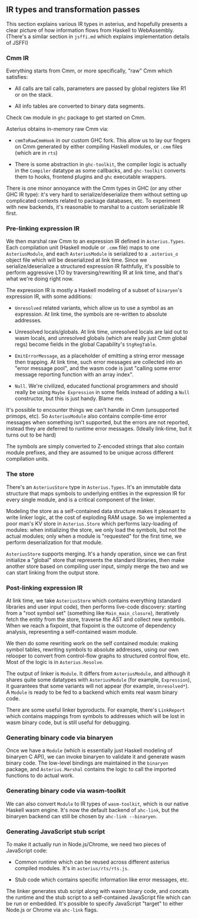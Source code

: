 ## IR types and transformation passes

This section explains various IR types in asterius, and hopefully presents a
clear picture of how information flows from Haskell to WebAssembly. (There's a
similar section in `jsffi.md` which explains implementation details of JSFFI)

### Cmm IR

Everything starts from Cmm, or more specifically, "raw" Cmm which satisfies:

* All calls are tail calls, parameters are passed by global registers like R1
  or on the stack.

* All info tables are converted to binary data segments.

Check `Cmm` module in `ghc` package to get started on Cmm.

Asterius obtains in-memory raw Cmm via:

* `cmmToRawCmmHook` in our custom GHC fork. This allow us to lay our fingers on
  Cmm generated by either compiling Haskell modules, or `.cmm` files (which are
  in `rts`)

* There is some abstraction in `ghc-toolkit`, the compiler logic is actually in
  the `Compiler` datatype as some callbacks, and `ghc-toolkit` converts them to
  hooks, frontend plugins and `ghc` executable wrappers.

There is one minor annoyance with the Cmm types in GHC (or any other GHC IR
type): it's very hard to serialize/deserialize them without setting up
complicated contexts related to package databases, etc. To experiment with new
backends, it's reasonable to marshal to a custom serializable IR first.

### Pre-linking expression IR

We then marshal raw Cmm to an expression IR defined in `Asterius.Types`. Each
compilation unit (Haskell module or `.cmm` file) maps to one `AsteriusModule`,
and each `AsteriusModule` is serialized to a `.asterius_o` object file which
will be deserialized at link time. Since we serialize/deserialize a structured
expression IR faithfully, it's possible to perform aggressive LTO by
traversing/rewriting IR at link time, and that's what we're doing right now.

The expression IR is mostly a Haskell modeling of a subset of `binaryen`'s
expression IR, with some additions:

* `Unresolved` related variants, which allow us to use a symbol as an
  expression. At link time, the symbols are re-written to absolute addresses.

* Unresolved locals/globals. At link time, unresolved locals are laid out to
  wasm locals, and unresolved globals (which are really just Cmm global regs)
  become fields in the global Capability's `StgRegTable`.

* `EmitErrorMessage`, as a placeholder of emitting a string error message then
  trapping. At link time, such error messages are collected into an "error
  message pool", and the wasm code is just "calling some error message
  reporting function with an array index".

* `Null`. We're civilized, educated functional programmers and should really be
  using `Maybe Expression` in some fields instead of adding a `Null`
  constructor, but this is just handy. Blame me.

It's possible to encounter things we can't handle in Cmm (unsupported primops,
etc). So `AsteriusModule` also contains compile-time error messages when
something isn't supported, but the errors are not reported, instead they are
deferred to runtime error messages. (Ideally link-time, but it turns out to be
hard)

The symbols are simply converted to Z-encoded strings that also contain module
prefixes, and they are assumed to be unique across different compilation units.

### The store

There's an `AsteriusStore` type in `Asterius.Types`. It's an immutable data
structure that maps symbols to underlying entities in the expression IR for
every single module, and is a critical component of the linker.

Modeling the store as a self-contained data structure makes it pleasant to
write linker logic, at the cost of exploding RAM usage. So we implemented a
poor man's KV store in `Asterius.Store` which performs lazy-loading of modules:
when initializing the store, we only load the symbols, but not the actual
modules; only when a module is "requested" for the first time, we perform
deserialization for that module.

`AsteriusStore` supports merging. It's a handy operation, since we can first
initialize a "global" store that represents the standard libraries, then make
another store based on compiling user input, simply merge the two and we can
start linking from the output store.

### Post-linking expression IR

At link time, we take `AsteriusStore` which contains everything (standard
libraries and user input code), then performs live-code discovery: starting
from a "root symbol set" (something like `Main_main_closure`), iteratively
fetch the entity from the store, traverse the AST and collect new symbols. When
we reach a fixpoint, that fixpoint is the outcome of dependency analysis,
representing a self-contained wasm module.

We then do some rewriting work on the self contained module: making symbol
tables, rewriting symbols to absolute addresses, using our own relooper to
convert from control-flow graphs to structured control flow, etc. Most of the
logic is in `Asterius.Resolve`.

The output of linker is `Module`. It differs from `AsteriusModule`, and
although it shares quite some datatypes with `AsteriusModule` (for example,
`Expression`), it guarantees that some variants will not appear (for example,
`Unresolved*`). A `Module` is ready to be fed to a backend which emits real
wasm binary code.

There are some useful linker byproducts. For example, there's `LinkReport`
which contains mappings from symbols to addresses which will be lost in wasm
binary code, but is still useful for debugging.

### Generating binary code via binaryen

Once we have a `Module` (which is essentially just Haskell modeling of binaryen
C API), we can invoke binaryen to validate it and generate wasm binary code.
The low-level bindings are maintained in the `binaryen` package, and
`Asterius.Marshal` contains the logic to call the imported functions to do
actual work.

### Generating binary code via wasm-toolkit

We can also convert `Module` to IR types of `wasm-toolkit`, which is our native
Haskell wasm engine. It's now the default backend of `ahc-link`, but the
binaryen backend can still be chosen by `ahc-link --binaryen`.

### Generating JavaScript stub script

To make it actually run in Node.js/Chrome, we need two pieces of JavaScript
code:

* Common runtime which can be reused across different asterius compiled
  modules. It's in `asterius/rts/rts.js`.

* Stub code which contains specific information like error messages, etc.

The linker generates stub script along with wasm binary code, and concats the
runtime and the stub script to a self-contained JavaScript file which can be
run or embedded. It's possible to specify JavaScript "target" to either Node.js
or Chrome via `ahc-link` flags.
